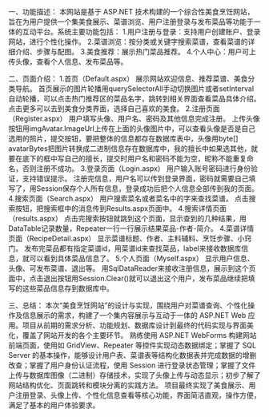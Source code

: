 一、功能描述：
本网站是基于 ASP.NET 技术构建的一个综合性美食烹饪网站，旨在为用户提供一个集美食展示、菜谱浏览、用户注册登录与发布菜品等功能于一体的互动平台。系统主要功能包括：
1.用户注册与登录：支持用户创建账户、登录网站，进行个性化操作。
2.菜谱浏览：按分类或关键字搜索菜谱，查看菜谱的详细介绍、步骤与配图。
3.美食推荐：展示热门菜品推荐。
4.个人中心：用户可上传头像，查看个人信息、发布菜品等。

二、页面介绍：
1.首页（Default.aspx）
展示网站欢迎信息、推荐菜谱、美食分类导航。
首页展示的图片轮播用querySelectorAll手动切换图片或者setInterval自动轮播，可以点击热门推荐区的菜品名字，跳转到相关界面查看菜品具体介绍。
点击更多可以去到美食分类界面，选择自己喜欢的美食。
2.注册页面（Register.aspx）
用户填写头像、用户名、密码及其他信息完成注册。
上传头像按钮用imgAvatar.ImageUrl上传在上面的头像图片中，可以查看头像是否是自己选用的照片，提交按钮，要把整体的信息都存在数据库表中，头像用byte[] avatarBytes把图片转换成二进制信息存在数据库中，我的擅长中如果选其他，就要在底下的框中写自己的擅长，提交时用户名和密码不能为空，昵称不能重复命名，否则注册不成功。
3.登录页面（Login.aspx）
用户输入账号密码进行身份验证，支持错误提示。
注册完信息，用户名可以传到登录界面，密码就需要自己填写了，用Session保存个人所有信息，登录成功后把个人信息全部传到我的页面。
4.搜索页面（Search.aspx）
用户搜索菜名或者菜名中的字来查找菜谱。
点击搜索按钮，把搜索框中的消息传到Results.aspx页面中。
4.搜索详情页面（results.aspx）
点击完搜索按钮就跳到这个页面，显示查到的几种结果，用DataTable记录数量，Repeater一行一行展示结果菜品-作者-简介。
4.菜谱详情页面（RecipeDetail.aspx）
显示菜谱标题、作者、主料辅料、烹饪步骤、小窍门。
发布完菜品都有指定菜谱id，用菜谱id来查找菜品，label来接收数据库信息，就可以看到具体菜品信息了。
5.个人页面（Myself.aspx）
显示用户信息、头像、可发布菜谱、退出等。
用SqlDataReader来接收注册信息，展示到这个页面中，点击退出按钮用Session.Clear()就可以退出这个用户，发布菜品继续把填写的这些菜品信息存到数据库中。

三、总结：
本次“美食烹饪网站”的设计与实现，围绕用户对菜谱查询、个性化操作及信息展示的需求，构建了一个集内容展示与互动于一体的 ASP.NET Web 应用。项目从前期的需求分析、功能规划、数据库设计到最终的代码实现与界面美化，覆盖了网站开发的各个主要环节。
熟练使用 ASP.NET WebForms 构建网站前端页面，使用如 GridView、Repeater 等控件实现动态数据绑定；掌握了 SQL Server 的基本操作，能够设计用户表、菜谱表等结构化数据表并完成数据的增删改查；掌握了用户身份认证流程，使用 Session 进行登录状态管理；掌握了文件上传与数据库图像（二进制）存储技术，实现了头像上传与动态显示；初步了解了网站结构优化、页面跳转和模块分离的实践方法。
项目最终实现了美食展示、用户注册登录、头像上传、个性化信息查看等核心功能，界面简洁直观，操作方便，满足了基本的用户体验要求。
